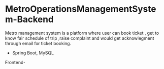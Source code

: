 # MetroOperationsManagementSystem-Backend
Metro management system is a platform where user can book ticket , get to know fair schedule of trip ,raise complaint and would get acknowlegment through email for ticket booking.

- Spring Boot, MySQL

Frontend-
